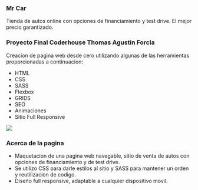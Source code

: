 ### Mr Car
Tienda de autos online con opciones de financiamiento y test drive. El mejor precio garantizado.


### Proyecto Final Coderhouse Thomas Agustin Forcla
Creacion de pagina web desde cero utilizando algunas de las herramientas proporcionadas a continuacion:
- HTML
- CSS
- SASS
- Flexbox
- GRIDS
- SEO
- Animaciones
- Sitio Full Responsive

![](https://paths.tinkerhub.org/images/html-css-sass.jpg)


### Acerca de la pagina

- Maquetacion de una pagina web navegable, sitio de venta de autos con opciones de financiamiento y de test drive. 
- Se utilizo CSS para darle estilos al sitio y SASS para mantener un orden y reutilizacion de codigo.
- Diseño full responsive, adaptable a cualquier dispositivo movil.
